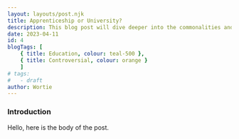 ```yaml
---
layout: layouts/post.njk
title: Apprenticeship or University?
description: This blog post will dive deeper into the commonalities and differences between the two right down to ...
date: 2023-04-11
id: 4
blogTags: [ 
    { title: Education, colour: teal-500 },
    { title: Controversial, colour: orange }
    ]
# tags:
#   - draft
author: Wortie
---
```

### Introduction

Hello, here is the body of the post.
